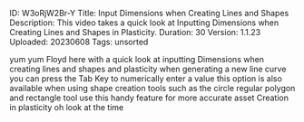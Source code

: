 ID: W3oRjW2Br-Y
Title: Input Dimensions when Creating Lines and Shapes
Description: This video takes a quick look at Inputting Dimensions when Creating Lines and Shapes in Plasticity.
Duration: 30
Version: 1.1.23
Uploaded: 20230608
Tags: unsorted

yum yum
Floyd here with a quick look at
inputting Dimensions when creating lines
and shapes and plasticity when
generating a new line curve you can
press the Tab Key to numerically enter a
value
this option is also available when using
shape creation tools such as the circle
regular polygon
and rectangle tool use this handy
feature for more accurate asset Creation
in plasticity oh look at the time
